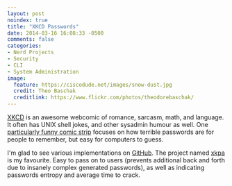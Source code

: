 ```yaml
---
layout: post
noindex: true
title: "XKCD Passwords"
date: 2014-03-16 16:08:33 -0500
comments: false
categories: 
- Nerd Projects
- Security
- CLI
- System Administration
image:
  feature: https://ciscodude.net/images/snow-dust.jpg
  credit: Theo Baschak
  creditlink: https://www.flickr.com/photos/theodorebaschak/
---
```

[XKCD](http://xkcd.com/) is an awesome webcomic of romance, sarcasm, math, and language. It often has UNIX shell jokes, and other sysadmin humour as well. One [particularly funny comic strip](http://xkcd.com/936/) focuses on how terrible passwords are for people to remember, but easy for computers to guess. 

I'm glad to see various implementations on [GitHub](https://github.com/search?q=xkcd+password&ref=opensearch). The project named [xkpa](https://github.com/beala/xkcd-password) is my favourite. Easy to pass on to users (prevents additional back and forth due to insanely complex generated passwords), as well as indicating passwords entropy and average time to crack.
